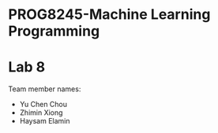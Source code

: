 # PROG8245-Machine Learning Programming
# Lab 8



Team member names:

- Yu Chen Chou
- Zhimin Xiong
- Haysam Elamin
